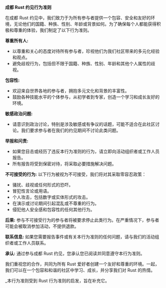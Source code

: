 **成都 Rust 约见行为准则**

在成都 Rust 约见中，我们致力于为所有参与者提供一个包容、安全和友好的环境，无论他们的国籍、种族、性别、年龄或背景如何。为了确保每个人都能获得积极和尊重的体验，我们制定了以下行为准则。

**尊重所有人:**

- 以尊重和关心的态度对待所有参与者，珍视他们为我们社区带来的多元化经验和观点。
- 避免歧视行为，包括但不限于国籍、种族、性别、年龄和其他个人属性的歧视。

**包容性:**

- 欢迎来自世界各地的参与者，拥抱多元文化和背景的丰富性。
- 鼓励各种技能水平的个体参与，从初学者到专家，创造一个学习和成长友好的环境。

**敏感政治问题:**

- 请意识到政治讨论，特别是涉及敏感或有争议的话题，可能不适合在此社区讨论。我们要求参与者在我们的约见期间不讨论此类问题。

**举报和问责:**

- 如果您目击或经历了违反本行为准则的行为，请立即向活动组织者或工作人员报告。
- 所有报告将受到保密对待，将采取必要措施解决问题。

**不可接受的行为:** 以下行为被视为不可接受，我们将对其采取零容忍政策：

- 骚扰、歧视或任何形式的恐吓。
- 冒犯性言论或用语。
- 个人攻击，包括数字或实体形式的攻击。
- 在演示或讨论期间引起混乱或不尊重的行为。
- 侵犯他人安全感和包容性的任何其他行为。

**后果:** 参与不可接受行为的参与者将被要求停止此类行为。在严重情况下，参与者可能会被取消参加活动，不提供退款。

**联系信息:** 如果您需要报告事件或有关本行为准则的任何问题，请与我们的活动组织者或工作人员联系。

**承认:** 通过参与成都 Rust 约见，您承认您已阅读并同意遵守本行为准则。

我们重视您的合作，共同为所有 Rust 爱好者创建一个友好和尊重的环境。一起，我们可以在一个包容和和谐的社区中学习、成长，并分享我们对 Rust 的热情。

_本行为准则受到 Rust 行为准则的启发，旨在补充它。
